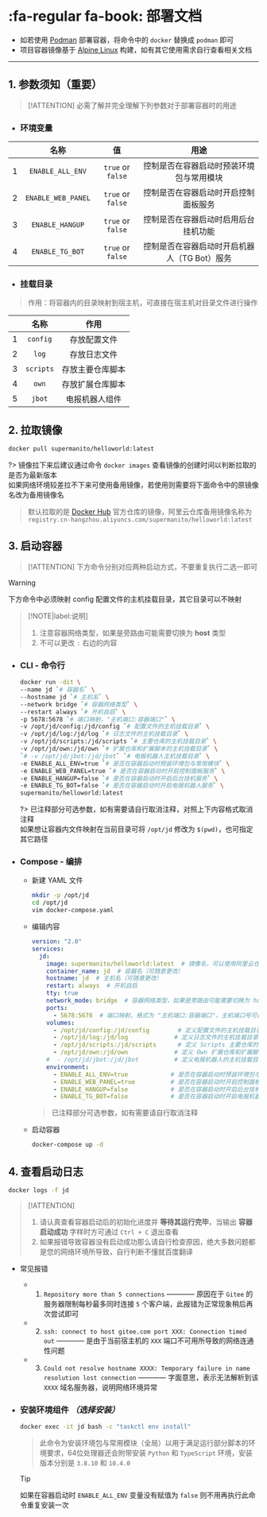 # :fa-regular fa-book: 部署文档
- 如若使用 [Podman](https://podman.io) 部署容器，将命令中的 `docker` 替换成 `podman` 即可
- 项目容器镜像基于 [Alpine Linux](https://www.alpinelinux.org) 构建，如有其它使用需求自行查看相关文档

***

## 1. 参数须知（重要）
> [!ATTENTION]
> 必需了解并完全理解下列参数对于部署容器时的用途

- ### 环境变量 <!-- {docsify-ignore} -->

|       |          名称           |         值          |                   用途                 |
| :---: | :--------------------: | :---------------: | :--------------------------------------: |
|   1   |    `ENABLE_ALL_ENV`    |  `true` or `false`  |   控制是否在容器启动时预装环境包与常用模块    |
|   2   |   `ENABLE_WEB_PANEL`   |  `true` or `false`  |     控制是否在容器启动时开启控制面板服务     |
|   3   |    `ENABLE_HANGUP`     |  `true` or `false`  |     控制是否在容器启动时启用后台挂机功能     |
|   4   |    `ENABLE_TG_BOT`     |  `true` or `false`  | 控制是否在容器启动时开启机器人（TG Bot）服务 |

- ### 挂载目录 <!-- {docsify-ignore} -->

> 作用：将容器内的目录映射到宿主机，可直接在宿主机对目录文件进行操作

|       |    名称    |      作用      |
| :---: | :-------: | :------------: |
|   1   | `config`  |   存放配置文件   |
|   2   |   `log`   |   存放日志文件   |
|   3   | `scripts` | 存放主要仓库脚本 |
|   4   |   `own`   | 存放扩展仓库脚本 |
|   5   |  `jbot`   |  电报机器人组件  |

## 2. 拉取镜像
```bash
docker pull supermanito/helloworld:latest
```
?> 镜像拉下来后建议通过命令 `docker images` 查看镜像的创建时间以判断拉取的是否为最新版本\
  如果网络环境较差拉不下来可使用备用镜像，若使用则需要将下面命令中的原镜像名改为备用镜像名
> 默认拉取的是 [Docker Hub](https://hub.docker.com/r/supermanito/helloworld) 官方仓库的镜像，阿里云仓库备用镜像名称为 `registry.cn-hangzhou.aliyuncs.com/supermanito/helloworld:latest`

## 3. 启动容器
> [!ATTENTION]
 下方命令分别对应两种启动方式，不要重复执行二选一即可

> [!WARNING]
> 下方命令中必须映射 config 配置文件的主机挂载目录，其它目录可以不映射

> [!NOTE|label:说明]
> 1. 注意容器网络类型，如果是旁路由可能需要切换为 **host** 类型
> 2. 不可以更改 `:` 右边的内容

- ### CLI - 命令行

    ```bash
    docker run -dit \
    --name jd `# 容器名` \
    --hostname jd `# 主机名` \
    --network bridge `# 容器网络类型` \
    --restart always `# 开机自启` \
    -p 5678:5678 `# 端口映射，"主机端口:容器端口"` \
    -v /opt/jd/config:/jd/config `# 配置文件的主机挂载目录` \
    -v /opt/jd/log:/jd/log `# 日志文件的主机挂载目录` \
    -v /opt/jd/scripts:/jd/scripts `# 主要仓库的主机挂载目录` \
    -v /opt/jd/own:/jd/own `# 扩展仓库和扩展脚本的主机挂载目录` \
    `# -v /opt/jd/jbot:/jd/jbot` `# 电报机器人主机挂载目录` \
    -e ENABLE_ALL_ENV=true `# 是否在容器启动时预装环境包与常用模块` \
    -e ENABLE_WEB_PANEL=true `# 是否在容器启动时开启控制面板服务` \
    -e ENABLE_HANGUP=false `# 是否在容器启动时开启后台挂机服务` \
    -e ENABLE_TG_BOT=false `# 是否在容器启动时开启电报机器人服务` \
    supermanito/helloworld:latest
    ```

  ?> 已注释部分可选参数，如有需要请自行取消注释，对照上下内容格式取消注释\
     如果想让容器内文件映射在当前目录可将 `/opt/jd` 修改为 `$(pwd)`，也可指定其它路径

- ### Compose - 编排

  - 新建 YAML 文件

    ```bash
    mkdir -p /opt/jd
    cd /opt/jd
    vim docker-compose.yaml
    ```

  - 编辑内容

    ```yaml
    version: "2.0"
    services:
      jd:
        image: supermanito/helloworld:latest  # 镜像名，可以使用阿里云仓库的备用镜像
        container_name: jd  # 容器名（可随意更改）
        hostname: jd  # 主机名（可随意更改）
        restart: always  # 开机自启
        tty: true
        network_mode: bridge  # 容器网络类型，如果是旁路由可能需要切换为 host 类型
        ports:
          - 5678:5678  # 端口映射，格式为 "主机端口:容器端口"，主机端口号可自定义，容器端口用来访问控制面板不可修改
        volumes:
          - /opt/jd/config:/jd/config        # 定义配置文件的主机挂载目录
          - /opt/jd/log:/jd/log             # 定义日志文件的主机挂载目录
          - /opt/jd/scripts:/jd/scripts      # 定义 Scripts 主要仓库的主机挂载目录
          - /opt/jd/own:/jd/own             # 定义 Own 扩展仓库和扩展脚本的主机挂载目录
        #  - /opt/jd/jbot:/jd/jbot          # 定义电报机器人的主机挂载目录
        environment:
          - ENABLE_ALL_ENV=true            # 是否在容器启动时预装环境包与常用模块
          - ENABLE_WEB_PANEL=true          # 是否在容器启动时开启控制面板服务
          - ENABLE_HANGUP=false            # 是否在容器启动时开启后台挂机服务
          - ENABLE_TG_BOT=false            # 是否在容器启动时开启电报机器人服务
    ```
    > 已注释部分可选参数，如有需要请自行取消注释

  - 启动容器

    ```bash
    docker-compose up -d
    ```

## 4. 查看启动日志

```bash
docker logs -f jd
```

> [!ATTENTION]
> 1. 请认真查看容器启动后的初始化进度并 **等待其运行完毕**，当输出 **容器启动成功** 字样时方可通过 `Ctrl + C` 退出查看
> 2. 如果报错导致容器没有启动成功那么请自行检查原因，绝大多数问题都是您的网络环境所导致，自行判断不懂就百度翻译

  - 常见报错

    - 1. `Repository more than 5 connections` ———— 原因在于 `Gitee` 的服务器限制每秒最多同时连接 `5` 个客户端，此报错为正常现象稍后再次尝试即可
    - 2. `ssh: connect to host gitee.com port XXX: Connection timed out` ———— 是由于当前宿主机的 `XXX` 端口不可用所导致的网络连通性问题
    - 3. `Could not resolve hostname XXXX: Temporary failure in name resolution lost connection` ———— 字面意思，表示无法解析到该 `XXXX` 域名服务器，说明网络环境异常

  - ### 安装环境组件 _（选择安装）_ <!-- {docsify-ignore} -->

    ```bash
    docker exec -it jd bash -c "taskctl env install"
    ```
    > 此命令为安装环境包与常用模块（全局）以用于满足运行部分脚本的环境要求，64位处理器还会附带安装 `Python` 和 `TypeScript` 环境，安装版本分别是 `3.8.10` 和 `10.4.0`

    > [!TIP]
    > 如果在容器启动时 `ENABLE_ALL_ENV` 变量没有赋值为 `false` 则不用再执行此命令重复安装一次
